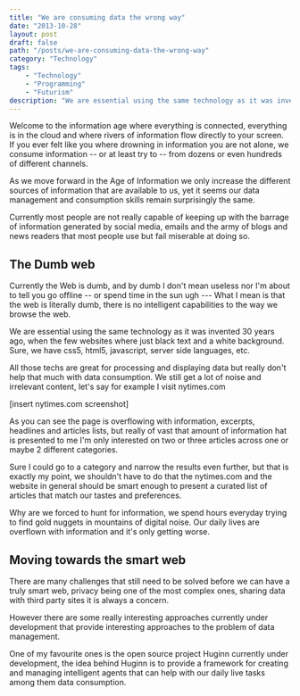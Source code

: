 ```yaml
---
title: "We are consuming data the wrong way"
date: "2013-10-28"
layout: post
draft: false
path: "/posts/we-are-consuming-data-the-wrong-way"
category: "Technology"
tags:
    - "Technology"
    - "Programming"
    - "Futurism"
description: "We are essential using the same technology as it was invented 30 years ago, when the few websites where just black text and a white background. Sure, we have css5, html5, javascript, server side languages, etc."
---
```


Welcome to the  information age where everything is connected, everything is in the cloud and where rivers of information flow directly to your screen.
If you ever felt like you where drowning in information you are not alone, we consume information -- or at least try to -- from dozens or even hundreds of different channels.



As we move forward in the Age of Information we only increase the different sources of information that are available to us, yet it seems our data management and consumption skills remain surprisingly the same.

Currently most people are not really capable of keeping up with the barrage of information generated by social media, emails and the army of blogs and news readers that most people use but fail miserable at doing so.

## The Dumb web
Currently the Web is dumb, and by dumb I don't mean useless nor I'm about to tell you go offline -- or spend time in the sun ugh --- What I mean is that the web is literally dumb, there is no intelligent capabilities to the way we browse the web.

We are essential using the same technology as it was invented 30 years ago, when the few websites where just black text and a white background. Sure, we have css5, html5, javascript, server side languages, etc.

All those techs are great for processing and displaying data but really don't help that much with data consumption. We still get a lot of noise and irrelevant content, let's say for example I visit nytimes.com

[insert nytimes.com screenshot]

As you can see the page is overflowing with information, excerpts, headlines and articles lists, but really of vast that amount of information hat is presented to me I'm only interested on two or three articles across one or maybe 2 different categories.

Sure I could go to a category and narrow the results even further, but that is exactly my point, we shouldn't have to do that the nytimes.com and the website in general should be smart enough to present a curated list of articles that match our tastes and preferences.

Why are we forced to hunt for information, we spend hours everyday trying to find gold nuggets in mountains of digital noise. Our daily lives are overflown with information and it's only getting worse.

## Moving towards the smart web

There are many challenges that still need to be solved before we can have a truly smart web, privacy being one of the most complex ones, sharing data with third party sites it is always a concern.

However there are some really interesting approaches currently under development that provide interesting approaches to the problem of data management.

One of my favourite ones is the open source project Huginn currently under development, the idea behind Huginn is to provide a framework for creating and managing intelligent agents that can help with our daily live tasks among them data consumption.

